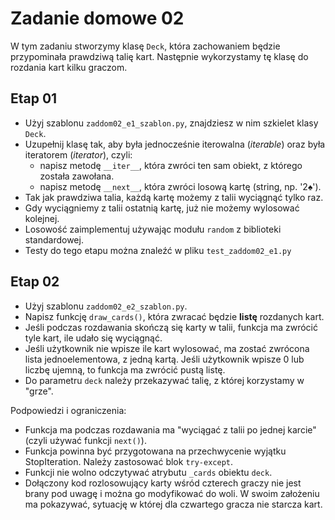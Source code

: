 # Zadanie domowe 02

W tym zadaniu stworzymy klasę `Deck`, która zachowaniem będzie przypominała prawdziwą talię kart. Następnie wykorzystamy tę klasę do rozdania kart kilku graczom.

## Etap 01

- Użyj szablonu `zaddom02_e1_szablon.py`, znajdziesz w nim szkielet klasy `Deck`.
- Uzupełnij klasę tak, aby była jednocześnie iterowalna (*iterable*) oraz była iteratorem (*iterator*), czyli:
    - napisz metodę `__iter__`, która zwróci ten sam obiekt, z którego została zawołana.
    - napisz metodę `__next__`, która zwróci losową kartę (string, np. '2♠').
- Tak jak prawdziwa talia, każdą kartę możemy z talii wyciągnąć tylko raz.
- Gdy wyciągniemy z talii ostatnią kartę, już nie możemy wylosować kolejnej.
- Losowość zaimplementuj używając modułu `random` z biblioteki standardowej.
- Testy do tego etapu można znaleźć w pliku `test_zaddom02_e1.py`

## Etap 02

- Użyj szablonu `zaddom02_e2_szablon.py`.
- Napisz funkcję `draw_cards()`, która zwracać będzie **listę** rozdanych kart.
- Jeśli podczas rozdawania skończą się karty w talii, funkcja ma zwrócić tyle kart, ile udało się wyciągnąć.
- Jeśli użytkownik nie wpisze ile kart wylosować, ma zostać zwrócona lista jednoelementowa, z jedną kartą. Jeśli użytkownik wpisze 0 lub liczbę ujemną, to funkcja ma zwrócić pustą listę.
- Do parametru `deck` należy przekazywać talię, z której korzystamy w "grze". 

Podpowiedzi i ograniczenia:
- Funkcja ma podczas rozdawania ma "wyciągać z talii po jednej karcie" (czyli używać funkcji `next()`).
- Funkcja powinna być przygotowana na przechwycenie wyjątku StopIteration. Należy zastosować blok `try-except`.
- Funkcji nie wolno odczytywać atrybutu `_cards` obiektu `deck`.
- Dołączony kod rozlosowujący karty wśród czterech graczy nie jest brany pod uwagę i można go modyfikować do woli. W swoim założeniu ma pokazywać, sytuację w której dla czwartego gracza nie starcza kart.
